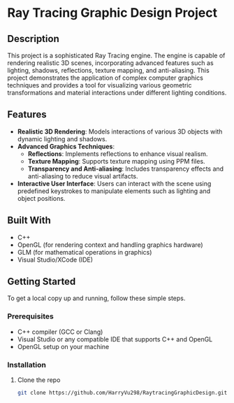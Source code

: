 # Ray Tracing Graphic Design Project

## Description
This project is a sophisticated Ray Tracing engine. The engine is capable of rendering realistic 3D scenes, incorporating advanced features such as lighting, shadows, reflections, texture mapping, and anti-aliasing. This project demonstrates the application of complex computer graphics techniques and provides a tool for visualizing various geometric transformations and material interactions under different lighting conditions.

## Features
- **Realistic 3D Rendering**: Models interactions of various 3D objects with dynamic lighting and shadows.
- **Advanced Graphics Techniques**:
  - **Reflections**: Implements reflections to enhance visual realism.
  - **Texture Mapping**: Supports texture mapping using PPM files.
  - **Transparency and Anti-aliasing**: Includes transparency effects and anti-aliasing to reduce visual artifacts.
- **Interactive User Interface**: Users can interact with the scene using predefined keystrokes to manipulate elements such as lighting and object positions.

## Built With
- C++
- OpenGL (for rendering context and handling graphics hardware)
- GLM (for mathematical operations in graphics)
- Visual Studio/XCode (IDE)

## Getting Started
To get a local copy up and running, follow these simple steps.

### Prerequisites
- C++ compiler (GCC or Clang)
- Visual Studio or any compatible IDE that supports C++ and OpenGL
- OpenGL setup on your machine

### Installation
1. Clone the repo
   ```sh
   git clone https://github.com/HarryVu298/RaytracingGraphicDesign.git
